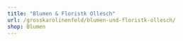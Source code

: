 ```yaml
---
title: "Blumen & Floristk Ollesch"
url: /grosskarolinenfeld/blumen-und-floristk-ollesch/
shop: Blumen
---
```

